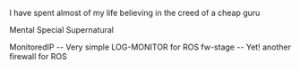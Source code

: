 I have spent almost of my life believing in the creed of a cheap guru

Mental Special Supernatural

MonitoredIP -- Very simple LOG-MONITOR for ROS
fw-stage -- Yet! another firewall for ROS
